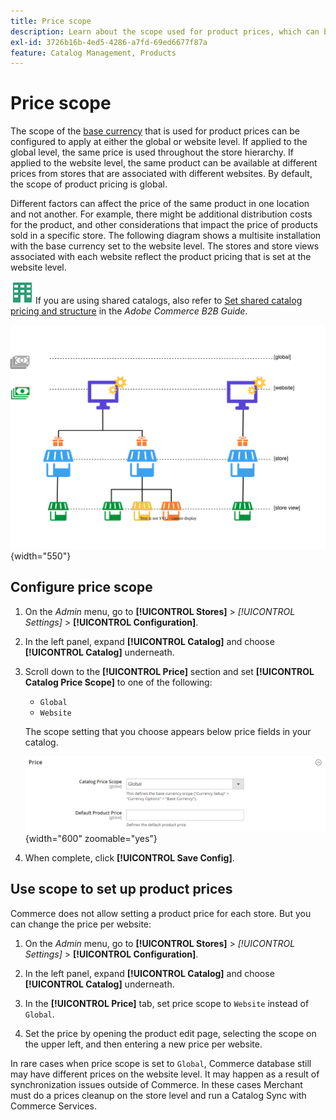 ```yaml
---
title: Price scope
description: Learn about the scope used for product prices, which can be configured to apply at either the global or website level.
exl-id: 3726b16b-4ed5-4286-a7fd-69ed6677f87a
feature: Catalog Management, Products
---
```

# Price scope

The scope of the [base currency](../stores-purchase/currency-configuration.md) that is used for product prices can be configured to apply at either the global or website level. If applied to  the global level, the same price is used throughout the store hierarchy. If applied to the website level, the same product can be available at different prices from stores that are associated with different websites. By default, the scope of product pricing is global.

Different factors can affect the price of the same product in one location and not another. For example, there might be additional distribution costs for the product, and other considerations that impact the price of products sold in a specific store. The following diagram shows a multisite installation with the base currency set to the website level. The stores and store views associated with each website reflect the product pricing that is set at the website level.

![Adobe Commerce B2B](../assets/b2b.svg) If you are using shared catalogs, also refer to [Set shared catalog pricing and structure](../b2b/catalog-shared-pricing-structure.md) in the _Adobe Commerce B2B Guide_.

![Price scope diagram](./assets/catalog-price-scope.svg){width="550"}

## Configure price scope

1. On the _Admin_ menu, go to **[!UICONTROL Stores]** > _[!UICONTROL Settings]_ > **[!UICONTROL Configuration]**.

1. In the left panel, expand **[!UICONTROL Catalog]** and choose **[!UICONTROL Catalog]** underneath.

1. Scroll down to the **[!UICONTROL Price]** section and set **[!UICONTROL Catalog Price Scope]** to one of the following:

   - `Global`
   - `Website`

   The scope setting that you choose appears below price fields in your catalog.

   ![Catalog price scope](./assets/catalog-price.png){width="600" zoomable="yes"}

1. When complete, click **[!UICONTROL Save Config]**.

## Use scope to set up product prices

Commerce does not allow setting a product price for each store. But you can change the price per website:

1. On the _Admin_ menu, go to **[!UICONTROL Stores]** > _[!UICONTROL Settings]_ > **[!UICONTROL Configuration]**.

1. In the left panel, expand **[!UICONTROL Catalog]** and choose **[!UICONTROL Catalog]** underneath.

1. In the **[!UICONTROL Price]** tab, set price scope to `Website` instead of `Global`.

1. Set the price by opening the product edit page, selecting the scope on the upper left, and then entering a new price per website.

In rare cases when price scope is set to `Global`, Commerce database still may have different prices on the website level. It may happen as a result of synchronization issues outside of Commerce. In these cases Merchant must do a prices cleanup on the store level and run a Catalog Sync with Commerce Services.
